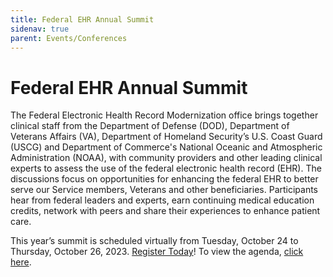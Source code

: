 ```yaml
---
title: Federal EHR Annual Summit
sidenav: true
parent: Events/Conferences
---
```

# Federal EHR Annual Summit

The Federal Electronic Health Record Modernization office brings together clinical staff from the Department of Defense (DOD), Department of Veterans Affairs (VA), Department of Homeland Security’s U.S. Coast Guard (USCG) and Department of Commerce's National Oceanic and Atmospheric Administration (NOAA), with community providers and other leading clinical experts to assess the use of the federal electronic health record (EHR). The discussions focus on opportunities for enhancing the federal EHR to better serve our Service members, Veterans and other beneficiaries. Participants hear from federal leaders and experts, earn continuing medical education credits, network with peers and share their experiences to enhance patient care.

This year’s summit is scheduled virtually from Tuesday, October 24 to Thursday, October 26, 2023. [Register Today](https://registration.socio.events/e/federalehrannualsummit2023)! To view the agenda, [click here](../images/2023_summitagenda_v12.pdf).
